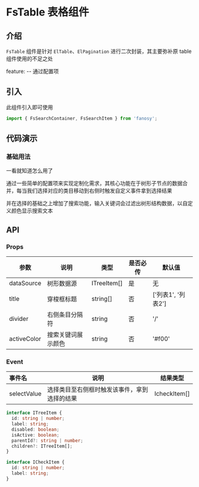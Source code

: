# FsTable 表格组件

## 介绍

`FsTable` 组件是针对 `ElTable`、`ElPagination` 进行二次封装，其主要弥补原 table 组件使用的不足之处

feature:
 -- 通过配置项

## 引入

此组件引入即可使用

```typescript
import { FsSearchContainer, FsSearchItem } from 'fanosy';
```

## 代码演示

### 基础用法

一看就知道怎么用了

通过一些简单的配置项来实现定制化需求，其核心功能在于树形子节点的数据合并，每当我们选择对应的类目移动到右侧时触发自定义事件拿到选择结果

并在选择的基础之上增加了搜索功能，输入关键词会过滤出树形结构数据，以自定义颜色显示搜索文本

<CodeShow>
  <template #source>
    <ClientOnly>
      <fs-search-container-show />
    </ClientOnly>
  </template>
  <template #meta>

@[code vue{}](../.vuepress/components/fs-search-container-show.vue)

  </template>
</CodeShow>

## API

### Props

| 参数        | 说明               | 类型        | 是否必传 | 默认值             |
| ----------- | ------------------ | ----------- | -------- | ------------------ |
| dataSource  | 树形数据源         | ITreeItem[] | 是       | 无                 |
| title       | 穿梭框标题         | string[]    | 否       | ['列表1', '列表2'] |
| divider     | 右侧条目分隔符     | string      | 否       | '/'                |
| activeColor | 搜索关键词展示颜色 | string      | 否       | '#f00'             |

### Event

| 事件名      | 说明                                         | 结果类型     |
| :---------- | -------------------------------------------- | ------------ |
| selectValue | 选择类目至右侧框时触发该事件，拿到选择的结果 | IcheckItem[] |

```typescript
interface ITreeItem {
  id: string | number;
  label: string;
  disabled: boolean;
  isActive: boolean;
  parentId?: string | number;
  children?: ITreeItem[];
}

interface ICheckItem {
  id: string | number;
  label: string;
}
```
